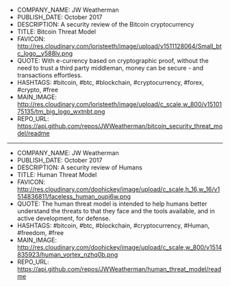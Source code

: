 - COMPANY_NAME: JW Weatherman
- PUBLISH_DATE: October 2017
- DESCRIPTION: A security review of the Bitcoin cryptocurrency
- TITLE: Bitcoin Threat Model
- FAVICON: http://res.cloudinary.com/loristeeth/image/upload/v1511128064/Small_btc_logo__y588lv.png
- QUOTE: With e-currency based on cryptographic proof, without the need to trust a third party middleman, money can be secure - and transactions effortless.
- HASHTAGS: #bitcoin, #btc, #blockchain, #cryptocurrency, #forex, #crypto, #free
- MAIN_IMAGE: http://res.cloudinary.com/loristeeth/image/upload/c_scale,w_800/v1510175135/tm_big_logo_wxtnbt.png
- REPO_URL: https://api.github.com/repos/JWWeatherman/bitcoin_security_threat_model/readme

---

- COMPANY_NAME: JW Weatherman
- PUBLISH_DATE: October 2017
- DESCRIPTION: A security review of Humans
- TITLE: Human Threat Model
- FAVICON: http://res.cloudinary.com/doohickey/image/upload/c_scale,h_16,w_16/v1514836811/faceless_human_oupj6w.png
- QUOTE: The human threat model is intended to help humans better understand the threats to that they face and the tools available, and in active development, for defense.
- HASHTAGS: #bitcoin, #btc, #blockchain, #cryptocurrency, #Human, #freedom, #free
- MAIN_IMAGE: http://res.cloudinary.com/doohickey/image/upload/c_scale,w_800/v1514835923/human_vortex_nzhq0b.png
- REPO_URL: https://api.github.com/repos/JWWeatherman/human_threat_model/readme



